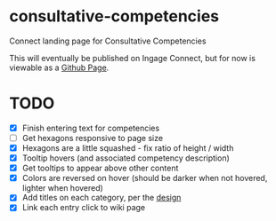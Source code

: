 # consultative-competencies
Connect landing page for Consultative Competencies

This will eventually be published on Ingage Connect, but for now is viewable as a [Github Page](https://ingagegroup.github.io/consultative-competencies/).

# TODO
- [X] Finish entering text for competencies
- [ ] Get hexagons responsive to page size
- [X] Hexagons are a little squashed - fix ratio of height / width
- [X] Tooltip hovers (and associated competency description)
- [X] Get tooltips to appear above other content
- [X] Colors are reversed on hover (should be darker when not hovered, lighter when hovered)
- [X] Add titles on each category, per the [design](https://ingagegroup.github.io/consultative-competencies/consultative-competencies-design.png)
- [X] Link each entry click to wiki page